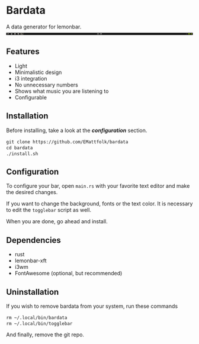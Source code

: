 # Bardata
A data generator for lemonbar.
![example](example.png)

## Features
* Light
* Minimalistic design
* i3 integration
* No unnecessary numbers
* Shows what music you are listening to
* Configurable

## Installation
Before installing, take a look at the __*configuration*__ section.
```
git clone https://github.com/EMattfolk/bardata
cd bardata
./install.sh
```

## Configuration
To configure your bar, open `main.rs` with your favorite text editor and make
the desired changes.

If you want to change the background, fonts or the text color. It is necessary
to edit the `togglebar` script as well.

When you are done, go ahead and install.

## Dependencies
* rust
* lemonbar-xft
* i3wm
* FontAwesome (optional, but recommended)

## Uninstallation
If you wish to remove bardata from your system, run these commands
```
rm ~/.local/bin/bardata
rm ~/.local/bin/togglebar
```
And finally, remove the git repo.
